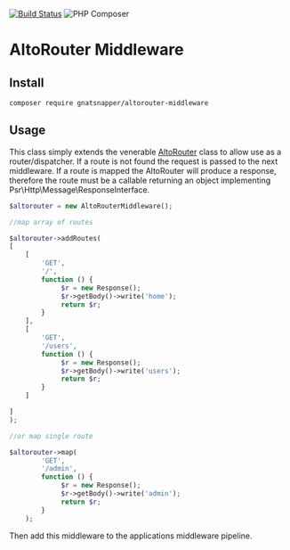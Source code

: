 [![Build Status](https://travis-ci.org/gnatsnapper/altorouter-middleware.svg?branch=master)](https://travis-ci.org/gnatsnapper/altorouter-middleware)
![PHP Composer](https://github.com/gnatsnapper/altorouter-middleware/workflows/PHP%20Composer/badge.svg)

# AltoRouter Middleware

## Install

```
composer require gnatsnapper/altorouter-middleware
```

## Usage
This class simply extends the venerable [AltoRouter](https://github.com/dannyvankooten/AltoRouter) class to allow use as a router/dispatcher.  If a route is not found the request is passed to the next middleware.  If a route is mapped the AltoRouter will produce a response, therefore the route must be a callable returning an object implementing Psr\Http\Message\ResponseInterface.

```php
$altorouter = new AltoRouterMiddleware();

//map array of routes

$altorouter->addRoutes(
[
    [
        'GET',
        '/',
        function () {
             $r = new Response();
             $r->getBody()->write('home');
             return $r;
        }
    ],
    [
        'GET',
        '/users',
        function () {
             $r = new Response();
             $r->getBody()->write('users');
             return $r;
        }
    ]

]
);

//or map single route

$altorouter->map(
        'GET',
        '/admin',
        function () {
             $r = new Response();
             $r->getBody()->write('admin');
             return $r;
        }
    );


```

Then add this middleware to the applications middleware pipeline.
